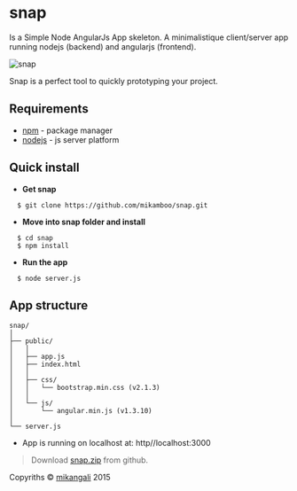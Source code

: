 # snap

Is a Simple Node AngularJs App skeleton.
A minimalistique client/server app running nodejs (backend) and angularjs (frontend).

![snap](http://www.mikangali.com/wp-content/uploads/2015/01/snap.jpg.jpg)

Snap is a perfect tool to quickly prototyping your project.

## Requirements

* [npm](https://www.npmjs.com/) - package manager
* [nodejs](http://nodejs.org/) - js server platform

## Quick install

* __Get snap__

```
  $ git clone https://github.com/mikamboo/snap.git
```

* __Move into snap folder and install__

```
  $ cd snap
  $ npm install
```

* __Run the app__

```
  $ node server.js
```

## App structure

	snap/
	│
	├── public/ 
	│   │
	│   ├──	app.js
	│   ├──	index.html
	│   │
	│   ├── css/
	│   │   └── bootstrap.min.css (v2.1.3)
	│   │
	│   └── js/ 	 
	│   	└── angular.min.js (v1.3.10)
	│
	└── server.js 

* App is running on localhost at: http//localhost:3000

> Download [snap.zip](https://github.com/mikamboo/snap/archive/master.zip) from github.

Copyriths &copy; <a href="mikangali.com">mikangali</a> 2015

